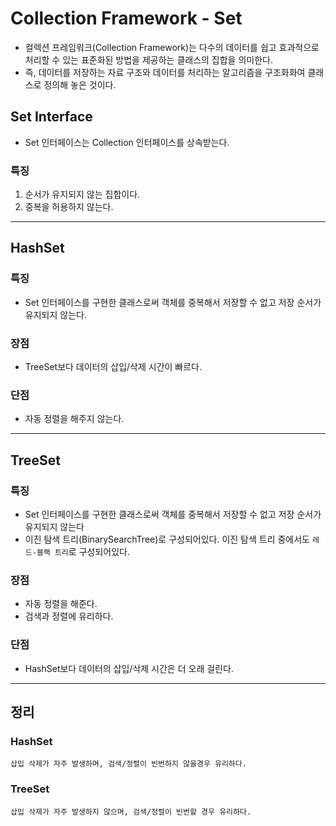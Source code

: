 # Collection Framework - Set
- 컬렉션 프레임워크(Collection Framework)는 다수의 데이터를 쉽고 효과적으로 처리할 수 있는 표준화된 방법을 제공하는 클래스의 집합을 의미한다.
- 즉, 데이터를 저장하는 자료 구조와 데이터를 처리하는 알고리즘을 구조화화여 클래스로 정의해 놓은 것이다.
## Set Interface
- Set 인터페이스는 Collection 인터페이스를 상속받는다.
### 특징
1. 순서가 유지되지 않는 집합이다.
2. 중복을 허용하지 않는다.

---
## HashSet
### 특징
- Set 인터페이스를 구현한 클래스로써 객체를 중복해서 저장할 수 없고 저장 순서가 유지되지 않는다.
### 장점
- TreeSet보다 데이터의 삽입/삭제 시간이 빠르다.
### 단점
- 자동 정렬을 해주지 않는다.

---
## TreeSet
### 특징
- Set 인터페이스를 구현한 클래스로써 객체를 중복해서 저장할 수 없고 저장 순서가 유지되지 않는다
- 이진 탐색 트리(BinarySearchTree)로 구성되어있다. 이진 탐색 트리 중에서도 `레드-블랙 트리`로 구성되어있다.
### 장점
- 자동 정렬을 해준다.
- 검색과 정렬에 유리하다.
### 단점
- HashSet보다 데이터의 삽입/삭제 시간은 더 오래 걸린다.

---
## 정리
### HashSet
`삽입 삭제가 자주 발생하며, 검색/정렬이 빈번하지 않을경우 유리하다.`
### TreeSet
`삽입 삭제가 자주 발생하지 않으며, 검색/정렬이 빈번할 경우 유리하다.`

